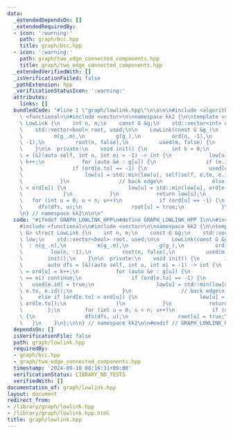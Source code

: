 ```yaml
---
data:
  _extendedDependsOn: []
  _extendedRequiredBy:
  - icon: ':warning:'
    path: graph/bcc.hpp
    title: graph/bcc.hpp
  - icon: ':warning:'
    path: graph/two_edge_connected_components.hpp
    title: graph/two_edge_connected_components.hpp
  _extendedVerifiedWith: []
  _isVerificationFailed: false
  _pathExtension: hpp
  _verificationStatusIcon: ':warning:'
  attributes:
    links: []
  bundledCode: "#line 1 \"graph/lowlink.hpp\"\n\n\n\n#include <algorithm>\n#include\
    \ <functional>\n#include <vector>\n\nnamespace kk2 {\n\ntemplate <class G> struct\
    \ LowLink {\n    int n, m;\n    const G &g;\n    std::vector<int> ord, low;\n\
    \    std::vector<bool> root, used;\n\n    LowLink(const G &g_)\n        : n(g_.n),\n\
    \          m(g_.m),\n          g(g_),\n          ord(n, -1),\n          low(n,\
    \ -1),\n          root(n, false),\n          used(m, false) {\n        init();\n\
    \    }\n\n  private:\n    void init() {\n        int k = 0;\n        auto dfs\
    \ = [&](auto self, int u, int ei = -1) -> int {\n            low[u] = ord[u] =\
    \ k++;\n            for (auto &e : g[u]) {\n                if (e.id == ei) continue;\n\
    \                if (ord[e.to] == -1) {\n                    used[e.id] = true;\n\
    \                    low[u] = std::min(low[u], self(self, e.to, e.id));\n    \
    \            }\n                // back edge\n                else if (ord[e.to]\
    \ < ord[u]) {\n                    low[u] = std::min(low[u], ord[e.to]);\n   \
    \             }\n            }\n            return low[u];\n        };\n     \
    \   for (int u = 0; u < n; u++)\n            if (ord[u] == -1) {\n           \
    \     dfs(dfs, u);\n                root[u] = true;\n            }\n    }\n};\n\
    \n} // namespace kk2\n\n\n"
  code: "#ifndef GRAPH_LOWLINK_HPP\n#define GRAPH_LOWLINK_HPP 1\n\n#include <algorithm>\n\
    #include <functional>\n#include <vector>\n\nnamespace kk2 {\n\ntemplate <class\
    \ G> struct LowLink {\n    int n, m;\n    const G &g;\n    std::vector<int> ord,\
    \ low;\n    std::vector<bool> root, used;\n\n    LowLink(const G &g_)\n      \
    \  : n(g_.n),\n          m(g_.m),\n          g(g_),\n          ord(n, -1),\n \
    \         low(n, -1),\n          root(n, false),\n          used(m, false) {\n\
    \        init();\n    }\n\n  private:\n    void init() {\n        int k = 0;\n\
    \        auto dfs = [&](auto self, int u, int ei = -1) -> int {\n            low[u]\
    \ = ord[u] = k++;\n            for (auto &e : g[u]) {\n                if (e.id\
    \ == ei) continue;\n                if (ord[e.to] == -1) {\n                 \
    \   used[e.id] = true;\n                    low[u] = std::min(low[u], self(self,\
    \ e.to, e.id));\n                }\n                // back edge\n           \
    \     else if (ord[e.to] < ord[u]) {\n                    low[u] = std::min(low[u],\
    \ ord[e.to]);\n                }\n            }\n            return low[u];\n\
    \        };\n        for (int u = 0; u < n; u++)\n            if (ord[u] == -1)\
    \ {\n                dfs(dfs, u);\n                root[u] = true;\n         \
    \   }\n    }\n};\n\n} // namespace kk2\n\n#endif // GRAPH_LOWLINK_HPP\n"
  dependsOn: []
  isVerificationFile: false
  path: graph/lowlink.hpp
  requiredBy:
  - graph/bcc.hpp
  - graph/two_edge_connected_components.hpp
  timestamp: '2024-09-10 08:16:31+09:00'
  verificationStatus: LIBRARY_NO_TESTS
  verifiedWith: []
documentation_of: graph/lowlink.hpp
layout: document
redirect_from:
- /library/graph/lowlink.hpp
- /library/graph/lowlink.hpp.html
title: graph/lowlink.hpp
---
```

